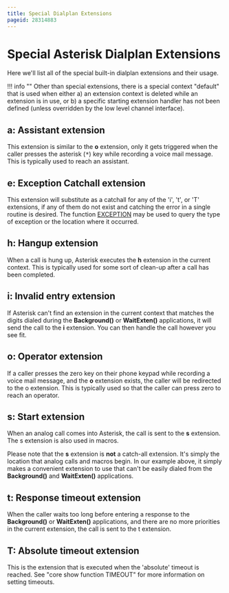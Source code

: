 ```yaml
---
title: Special Dialplan Extensions
pageid: 28314883
---
```


Special Asterisk Dialplan Extensions
====================================

Here we'll list all of the special built-in dialplan extensions and their usage.

!!! info ""
    Other than special extensions, there is a special context "default" that is used when either a) an extension context is deleted while an extension is in use, or b) a specific starting extension handler has not been defined (unless overridden by the low level channel interface).

[//]: # (end-info)

a: Assistant extension
----------------------

This extension is similar to the **o** extension, only it gets triggered when the caller presses the asterisk (<kbd>*</kbd>) key while recording a voice mail message. This is typically used to reach an assistant.

e: Exception Catchall extension
-------------------------------

This extension will substitute as a catchall for any of the 'i', 't', or 'T' extensions, if any of them do not exist and catching the error in a single routine is desired. The function [EXCEPTION](/Latest_API/API_Documentation/Dialplan_Functions/EXCEPTION) may be used to query the type of exception or the location where it occurred.

h: Hangup extension
-------------------

When a call is hung up, Asterisk executes the **h** extension in the current context. This is typically used for some sort of clean-up after a call has been completed.

i: Invalid entry extension
--------------------------

If Asterisk can't find an extension in the current context that matches the digits dialed during the **Background()** or **WaitExten()** applications, it will send the call to the **i** extension. You can then handle the call however you see fit.

o: Operator extension
---------------------

If a caller presses the zero key on their phone keypad while recording a voice mail message, and the **o** extension exists, the caller will be redirected to the o extension. This is typically used so that the caller can press zero to reach an operator.

s: Start extension
------------------

When an analog call comes into Asterisk, the call is sent to the **s** extension. The s extension is also used in macros.

Please note that the **s** extension is **not** a catch-all extension. It's simply the location that analog calls and macros begin. In our example above, it simply makes a convenient extension to use that can't be easily dialed from the **Background()** and **WaitExten()** applications.

t: Response timeout extension
-----------------------------

When the caller waits too long before entering a response to the **Background()** or **WaitExten()** applications, and there are no more priorities in the current extension, the call is sent to the t extension.

T: Absolute timeout extension
-----------------------------

This is the extension that is executed when the 'absolute' timeout is reached. See "core show function TIMEOUT" for more information on setting timeouts.
